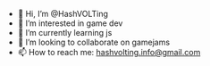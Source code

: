 - 👋 Hi, I’m @HashVOLTing
- 👀 I’m interested in game dev
- 🌱 I’m currently learning js
- 💞️ I’m looking to collaborate on gamejams
- 📫 How to reach me: hashvolting.info@gmail.com

<!---
HashVOLTing/HashVOLTing is a ✨ special ✨ repository because its `README.md` (this file) appears on your GitHub profile.
You can click the Preview link to take a look at your changes.
--->
